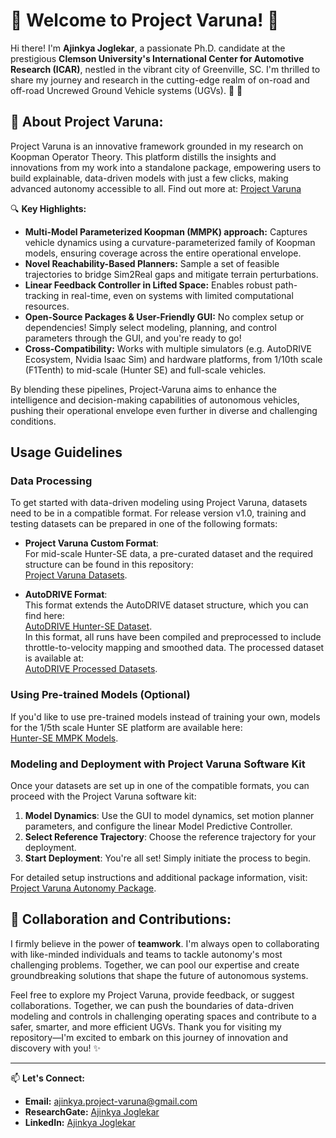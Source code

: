 # 🌟 Welcome to Project Varuna! 🌟

Hi there! 
I'm **Ajinkya Joglekar**, a passionate Ph.D. candidate at the prestigious **Clemson University's International Center for Automotive Research (ICAR)**, nestled in the vibrant city of Greenville, SC. I'm thrilled to share my journey and research in the cutting-edge realm of on-road and off-road Uncrewed Ground Vehicle systems (UGVs). 🚗 :robot:

## 🚀 About Project Varuna:
Project Varuna is an innovative framework grounded in my research on Koopman Operator Theory. This platform distills the insights and innovations from my work into a standalone package, empowering users to build explainable, data-driven models with just a few clicks, making advanced autonomy accessible to all. 
Find out more at:
[Project Varuna](https://www.project-varuna.com/)

🔍 **Key Highlights:**

- **Multi-Model Parameterized Koopman (MMPK) approach:** Captures vehicle dynamics using a curvature-parameterized family of Koopman models, ensuring coverage across the entire operational envelope. 
- **Novel Reachability-Based Planners:** Sample a set of feasible trajectories to bridge Sim2Real gaps and mitigate terrain perturbations. 
- **Linear Feedback Controller in Lifted Space:** Enables robust path-tracking in real-time, even on systems with limited computational resources. 
- **Open-Source Packages & User-Friendly GUI:** No complex setup or dependencies! Simply select modeling, planning, and control parameters through the GUI, and you're ready to go! 
- **Cross-Compatibility:** Works with multiple simulators (e.g. AutoDRIVE Ecosystem, Nvidia Isaac Sim) and hardware platforms, from 1/10th scale (F1Tenth) to mid-scale (Hunter SE) and full-scale vehicles.
  
By blending these pipelines, Project-Varuna aims to enhance the intelligence and decision-making capabilities of autonomous vehicles, pushing their operational envelope even further in diverse and challenging conditions.


## Usage Guidelines

### Data Processing

To get started with data-driven modeling using Project Varuna, datasets need to be in a compatible format. For release version v1.0, training and testing datasets can be prepared in one of the following formats:

- **Project Varuna Custom Format**:  
  For mid-scale Hunter-SE data, a pre-curated dataset and the required structure can be found in this repository:  
  [Project Varuna Datasets](https://github.com/project-varuna/Project-Varuna-Datasets).

- **AutoDRIVE Format**:  
  This format extends the AutoDRIVE dataset structure, which you can find here:  
  [AutoDRIVE Hunter-SE Dataset](https://github.com/Tinker-Twins/AutoDRIVE-Hunter-SE-Dataset).  
  In this format, all runs have been compiled and preprocessed to include throttle-to-velocity mapping and smoothed data. The processed dataset is available at:  
  [AutoDRIVE Processed Datasets](https://github.com/project-varuna/AutoDRIVE-Processed-Datasets).

### Using Pre-trained Models (Optional)

If you'd like to use pre-trained models instead of training your own, models for the 1/5th scale Hunter SE platform are available here:  
[Hunter-SE MMPK Models](https://github.com/project-varuna/Hunter-SE-MMPK-Models.git).

### Modeling and Deployment with Project Varuna Software Kit

Once your datasets are set up in one of the compatible formats, you can proceed with the Project Varuna software kit:

1. **Model Dynamics**: Use the GUI to model dynamics, set motion planner parameters, and configure the linear Model Predictive Controller.
2. **Select Reference Trajectory**: Choose the reference trajectory for your deployment.
3. **Start Deployment**: You're all set! Simply initiate the process to begin.

For detailed setup instructions and additional package information, visit:  
[Project Varuna Autonomy Package](https://github.com/project-varuna/Project-Varuna-Autonomy-Package).


## 🤝 Collaboration and Contributions:
I firmly believe in the power of **teamwork**. I'm always open to collaborating with like-minded individuals and teams to tackle autonomy's most challenging problems. Together, we can pool our expertise and create groundbreaking solutions that shape the future of autonomous systems.


Feel free to explore my Project Varuna, provide feedback, or suggest collaborations. Together, we can push the boundaries of data-driven modeling and controls in challenging operating spaces and contribute to a safer, smarter, and more efficient UGVs.
Thank you for visiting my repository—I'm excited to embark on this journey of innovation and discovery with you! ✨

---

📫 **Let's Connect:**

- **Email:** [ajinkya.project-varuna@gmail.com](mailto:ajinkya.project-varuna@gmail.com)
- **ResearchGate:** [Ajinkya Joglekar](https://www.researchgate.net/profile/Ajinkya-Joglekar)
- **LinkedIn:** [Ajinkya Joglekar](https://www.linkedin.com/in/ajinkyajoglekar/)
